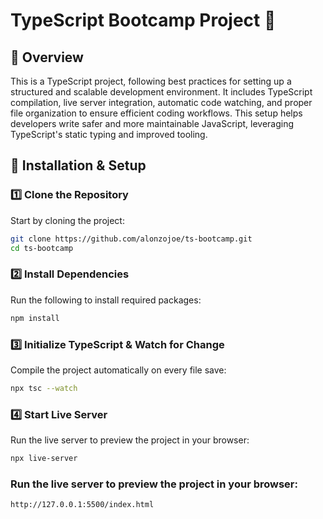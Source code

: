 # TypeScript Bootcamp Project 🚀

## 📌 Overview
This is a TypeScript project, following best practices for setting up a structured and scalable development environment. It includes TypeScript compilation, live server integration, automatic code watching, and proper file organization to ensure efficient coding workflows. This setup helps developers write safer and more maintainable JavaScript, leveraging TypeScript's static typing and improved tooling. 

## 🔧 Installation & Setup

### 1️⃣ Clone the Repository
Start by cloning the project:
```bash
git clone https://github.com/alonzojoe/ts-bootcamp.git
cd ts-bootcamp
```

### 2️⃣ Install Dependencies
Run the following to install required packages:
```bash
npm install
```

### 3️⃣ Initialize TypeScript & Watch for Change
Compile the project automatically on every file save:
```bash
npx tsc --watch
```

### 4️⃣ Start Live Server
Run the live server to preview the project in your browser:
```bash
npx live-server
```

### Run the live server to preview the project in your browser:
```bash
http://127.0.0.1:5500/index.html
```
